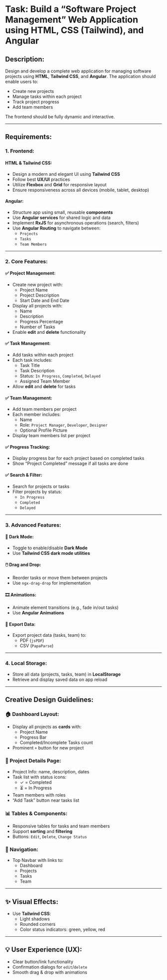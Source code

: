 # Task: Build a “Software Project Management” Web Application using HTML, CSS (Tailwind), and Angular

## Description:
Design and develop a complete web application for managing software projects using **HTML**, **Tailwind CSS**, and **Angular**. The application should enable users to:

- Create new projects
- Manage tasks within each project
- Track project progress
- Add team members

The frontend should be fully dynamic and interactive.

---

## Requirements:

### 1. Frontend:

#### HTML & Tailwind CSS:
- Design a modern and elegant UI using **Tailwind CSS**
- Follow best **UX/UI** practices
- Utilize **Flexbox** and **Grid** for responsive layout
- Ensure responsiveness across all devices (mobile, tablet, desktop)

#### Angular:
- Structure app using small, reusable **components**
- Use **Angular services** for shared logic and data
- Implement **RxJS** for asynchronous operations (search, filters)
- Use **Angular Routing** to navigate between:
  - `Projects`
  - `Tasks`
  - `Team Members`

---

### 2. Core Features:

#### ✅ Project Management:
- Create new project with:
  - Project Name
  - Project Description
  - Start Date and End Date
- Display all projects with:
  - Name
  - Description
  - Progress Percentage
  - Number of Tasks
- Enable **edit** and **delete** functionality

#### ✅ Task Management:
- Add tasks within each project
- Each task includes:
  - Task Title
  - Task Description
  - Status: `In Progress`, `Completed`, `Delayed`
  - Assigned Team Member
- Allow **edit** and **delete** for tasks

#### ✅ Team Management:
- Add team members per project
- Each member includes:
  - Name
  - Role: `Project Manager`, `Developer`, `Designer`
  - Optional Profile Picture
- Display team members list per project

#### ✅ Progress Tracking:
- Display progress bar for each project based on completed tasks
- Show “Project Completed” message if all tasks are done

#### ✅ Search & Filter:
- Search for projects or tasks
- Filter projects by status:
  - `In Progress`
  - `Completed`
  - `Delayed`

---

### 3. Advanced Features:

#### 🌙 Dark Mode:
- Toggle to enable/disable **Dark Mode**
- Use **Tailwind CSS dark mode utilities**

#### 🖱️ Drag and Drop:
- Reorder tasks or move them between projects
- Use `ngx-drag-drop` for implementation

#### 🎞️ Animations:
- Animate element transitions (e.g., fade in/out tasks)
- Use **Angular Animations**

#### 📁 Export Data:
- Export project data (tasks, team) to:
  - PDF (`jsPDF`)
  - CSV (`PapaParse`)

---

### 4. Local Storage:
- Store all data (projects, tasks, team) in **LocalStorage**
- Retrieve and display saved data on app reload

---

## Creative Design Guidelines:

### 🏠 Dashboard Layout:
- Display all projects as **cards** with:
  - Project Name
  - Progress Bar
  - Completed/Incomplete Tasks count
- Prominent `+` button for new project

### 📄 Project Details Page:
- Project Info: name, description, dates
- Task list with status icons:
  - ✓ = Completed
  - ⏳ = In Progress
- Team members with roles
- “Add Task” button near tasks list

### 📊 Tables & Components:
- Responsive tables for tasks and team members
- Support **sorting** and **filtering**
- Buttons: `Edit`, `Delete`, `Change Status`

### 🔗 Navigation:
- Top Navbar with links to:
  - Dashboard
  - Projects
  - Tasks
  - Team

---

## ✨ Visual Effects:
- Use **Tailwind CSS**:
  - Light shadows
  - Rounded corners
  - Color status indicators: green, yellow, red

---

## 💡 User Experience (UX):
- Clear button/link functionality
- Confirmation dialogs for `edit`/`delete`
- Smooth drag & drop with animations
